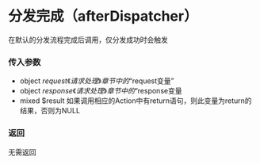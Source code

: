 # 分发完成（afterDispatcher）

在默认的分发流程完成后调用，仅分发成功时会触发

### 传入参数

* object $request 《请求处理》章节中的“$request变量”
* object $response 《请求处理》章节中的“$response变量
* mixed $result 如果调用相应的Action中有return语句，则此变量为return的结果，否则为NULL

### 返回

无需返回